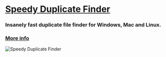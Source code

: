 # [Speedy Duplicate Finder](http://qiplex.com/software/speedy-duplicate-finder/)

### Insanely fast duplicate file finder for Windows, Mac and Linux. 
### [More info](http://qiplex.com/software/speedy-duplicate-finder/)


![Speedy Duplicate Finder](http://qiplex.com/img/speedy-duplicate-finder-app.png)

